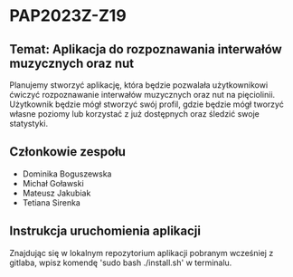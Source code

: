 # PAP2023Z-Z19

## Temat: Aplikacja do rozpoznawania interwałów muzycznych oraz nut

Planujemy stworzyć aplikację, która będzie pozwalała użytkownikowi ćwiczyć rozpoznawanie interwałów muzycznych oraz 
nut na pięciolinii. Użytkownik będzie mógł stworzyć swój profil, gdzie będzie mógł tworzyć własne poziomy lub 
korzystać z już dostępnych oraz śledzić swoje statystyki.

## Członkowie zespołu

* Dominika Boguszewska
* Michał Goławski
* Mateusz Jakubiak
* Tetiana	Sirenka

## Instrukcja uruchomienia aplikacji

Znajdując się w lokalnym repozytorium aplikacji pobranym wcześniej z gitlaba, wpisz komendę 
'sudo bash ./install.sh' w terminalu.
